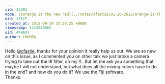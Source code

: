 ```yaml
---
cid: 12591
node: ![Orange is the new red](../notes/cfastie/01-16-2015/orange-is-the-new-red)
nid: 11527
created_at: 2015-09-29 15:29:25 +0000
timestamp: 1443540565
uid: 449603
author: CHUMBA
---
```


Hello [@cfastie](/profile/cfastie), thanks for your opinion it really help us out. We are so new on this issue, as I commented you on other talk we just broke a camera trying to take out the IR filter, oh my !!.. But let me ask you something that maybe I will not understand, but what does all the mixing colors have to do in the end? and how do you do it? We use the Fiji software.  
Thanks.






